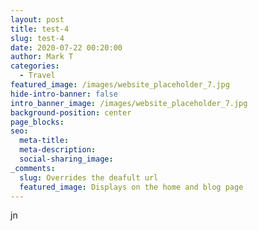 ```yaml
---
layout: post
title: test-4
slug: test-4
date: 2020-07-22 00:20:00
author: Mark T
categories:
  - Travel
featured_image: /images/website_placeholder_7.jpg
hide-intro-banner: false
intro_banner_image: /images/website_placeholder_7.jpg
background-position: center
page_blocks:
seo:
  meta-title:
  meta-description:
  social-sharing_image:
_comments:
  slug: Overrides the deafult url
  featured_image: Displays on the home and blog page
---
```


jn